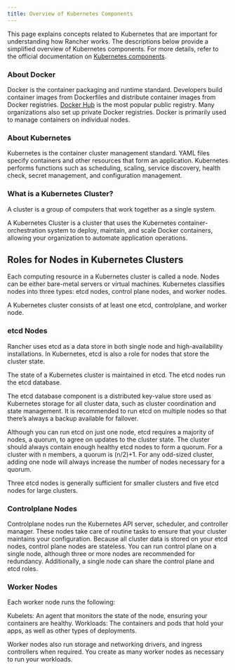 ```yaml
---
title: Overview of Kubernetes Components
---
```


This page explains concepts related to Kubernetes that are important for understanding how Rancher works. The descriptions below provide a simplified overview of Kubernetes components. For more details, refer to the official documentation on [Kubernetes components](https://kubernetes.io/docs/concepts/overview/components/).

### About Docker

Docker is the container packaging and runtime standard. Developers build container images from Dockerfiles and distribute container images from Docker registries. [Docker Hub](https://hub.docker.com/) is the most popular public registry. Many organizations also set up private Docker registries. Docker is primarily used to manage containers on individual nodes.

### About Kubernetes

Kubernetes is the container cluster management standard. YAML files specify containers and other resources that form an application. Kubernetes performs functions such as scheduling, scaling, service discovery, health check, secret management, and configuration management.

### What is a Kubernetes Cluster?

A cluster is a group of computers that work together as a single system.

A Kubernetes Cluster is a cluster that uses the Kubernetes container-orchestration system to deploy, maintain, and scale Docker containers, allowing your organization to automate application operations.

## Roles for Nodes in Kubernetes Clusters

Each computing resource in a Kubernetes cluster is called a node. Nodes can be either bare-metal servers or virtual machines. Kubernetes classifies nodes into three types: etcd nodes, control plane nodes, and worker nodes.

A Kubernetes cluster consists of at least one etcd, controlplane, and worker node.

### etcd Nodes

Rancher uses etcd as a data store in both single node and high-availability installations. In Kubernetes, etcd is also a role for nodes that store the cluster state.

The state of a Kubernetes cluster is maintained in etcd. The etcd nodes run the etcd database.

The etcd database component is a distributed key-value store used as Kubernetes storage for all cluster data, such as cluster coordination and state management. It is recommended to run etcd on multiple nodes so that there’s always a backup available for failover.

Although you can run etcd on just one node, etcd requires a majority of nodes, a quorum, to agree on updates to the cluster state. The cluster should always contain enough healthy etcd nodes to form a quorum. For a cluster with n members, a quorum is (n/2)+1. For any odd-sized cluster, adding one node will always increase the number of nodes necessary for a quorum.

Three etcd nodes is generally sufficient for smaller clusters and five etcd nodes for large clusters.

### Controlplane Nodes

Controlplane nodes run the Kubernetes API server, scheduler, and controller manager. These nodes take care of routine tasks to ensure that your cluster maintains your configuration. Because all cluster data is stored on your etcd nodes, control plane nodes are stateless. You can run control plane on a single node, although three or more nodes are recommended for redundancy. Additionally, a single node can share the control plane and etcd roles.

### Worker Nodes

Each worker node runs the following:

Kubelets: An agent that monitors the state of the node, ensuring your containers are healthy.
Workloads: The containers and pods that hold your apps, as well as other types of deployments.

Worker nodes also run storage and networking drivers, and ingress controllers when required. You create as many worker nodes as necessary to run your workloads.